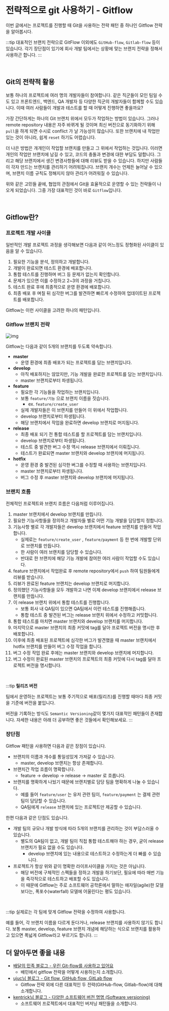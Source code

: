 # 전략적으로 git 사용하기 - Gitflow

이번 글에서는 프로젝트를 진행할 때 Git을 사용하는 전략 패턴 중 하나인 Gitflow 전략을 알아봅시다.

:::tip
대표적인 브랜치 전략으로 GitFlow 이외에도 `GitHub-flow`, `Gitlab-flow` 등이 있습니다. 
각기 장단점이 있기에 회사 개발 팀에서는 상황에 맞는 브랜치 전략을 정해서 사용하곤 합니다.
:::

<br>

## Git의 전략적 활용

보통 하나의 프로젝트에 여러 명의 개발자들이 참여합니다. 같은 직군들이 모인 팀일 수도 있고 프론트엔드, 백엔드, QA 개발자 등 다양한 직군의 개발자들이 함께할 수도 있습니다. 이때 여러 사람들이 개발과 테스트를 할 때 어떻게 진행하면 좋을까요?

가장 간단하게는 하나의 Git 브랜치 위에서 모두가 작업하는 방법이 있습니다. 그러나 remote repository 내용은 자주 바뀌게 될 것이며 최신 버전으로 동기화하기 위해 `pull`을 하게 되면 수시로 conflict 가 날 가능성이 많습니다. 또한 브랜치에 내 작업만 있는 것이 아니라, 쉽게 `reset` 하기도 어렵습니다.

더 나은 방법은 개개인이 작업할 브랜치를 만들고 그 위에서 작업하는 것입니다. 이러면 개인의 작업만 브랜치에 남길 수 있고, 코드의 충돌과 변경에 대한 부담도 덜합니다. 그리고 해당 브랜치에서 생긴 변경사항들에 대해 리뷰도 받을 수 있습니다. 하지만 사람들이 각자 만드는 브랜치를 관리하기 어려워집니다. 브랜치 개수는 언제든 늘어날 수 있으며, 브랜치 이름 규칙도 정해지지 않아 관리가 어려워질 수 있습니다.

위와 같은 고민들 끝에, 협업의 관점에서 Git을 효율적으로 운영할 수 있는 전략들이 나오게 되었습니다. 그중 가장 대표적인 것이 바로 `Gitflow`입니다.

<br>

## Gitflow란?

### 프로젝트 개발 사이클

일반적인 개발 프로젝트 과정을 생각해보면 다음과 같이 어느정도 정형화된 사이클이 있음을 알 수 있습니다.

1. 필요한 기능을 분석, 정의하고 개발합니다.
2. 개발이 완료되면 테스트 환경에 배포합니다.
3. 통합 테스트를 진행하며 버그 등 문제가 없는지 확인합니다.
4. 문제가 있으면 이를 수정하고 2~3의 과정을 거칩니다.
5. 테스트 완료 후에 최종적으로 운영 환경에 배포합니다.
6. 최종 배포 후 며칠 뒤 심각한 버그를 발견하면 빠르게 수정하여 업데이트된 프로젝트를 배포합니다.

Gitflow는 이런 사이클을 고려한 하나의 패턴입니다.

### Gitflow 브랜치 전략
![img](https://miro.medium.com/max/1400/1*9yJY7fyscWFUVRqnx0BM6A.png)

Gitflow는 다음과 같이 5개의 브랜치를 두도록 약속합니다.

- **master**
    - 운영 환경에 최종 배포가 되는 프로젝트를 담는 브랜치입니다.
- **develop**
    - 아직 배포하지는 않았지만, 기능 개발을 완료한 프로젝트를 담는 브랜치입니다.
    - master 브랜치로부터 파생됩니다.
- **feature**
    - 필요한 각 기능들을 작업하는 브랜치입니다.
    - 보통 `feature/기능` 으로 브랜치 이름을 짓습니다.
        - ex. `feature/create_user`
    - 실제 개발자들은 이 브랜치를 만들어 이 위에서 작업합니다.
    - develop 브랜치로부터 파생됩니다.
    - 해당 브랜치에서 작업을 완료하면 develop 브랜치로 머지됩니다.
- **release**
    - 최종 배포 되기 전 통합 테스트를 할 프로젝트를 담는 브랜치입니다.
    - develop 브랜치로부터 파생됩니다.
    - 테스트 중 발견한 버그 수정 역시 release 브랜치에서 이뤄집니다.
    - 테스트가 완료되면 master 브랜치와 develop 브랜치에 머지됩니다.
- **hotfix**
    - 운영 환경 중 발견된 심각한 버그를 수정할 때 사용하는 브랜치입니다.
    - master 브랜치로부터 파생됩니다.
    - 버그 수정 후 master 브랜치와 develop 브랜치에 머지됩니다.



### 브랜치 흐름

전체적인 프로젝트와 브랜치 흐름은 다음처럼 이루어집니다.

1. master 브랜치에서 develop 브랜치를 만듭니다.
2. 필요한 기능사항들을 정의하고 개발자들 별로 어떤 기능 개발을 담당할지 정합니다.
3. 기능사항 별로 각 개발자들은 develop 브랜치에서 feature 브랜치를 만들어 작업합니다.
    - 실제로는 `feature/create_user` , `feature/payment` 등 한 번에 개발할 단위로 브랜치를 만듭니다.
    - 한 사람이 여러 브랜치를 담당할 수 있습니다.
    - 반대로 한 브랜치에 해당 기능 개발에 참여한 여러 사람이 작업할 수도 있습니다.
4. feature 브랜치에서 작업완료 후 remote repository에서 `push` 하여 팀원들에게 리뷰를 받습니다.
5. 리뷰가 완료된 feature 브랜치는 develop 브랜치로 머지합니다.
6. 정의했던 기능사항들을 모두 개발하고 나면 이제 develop 브랜치에서 release 브랜치를 만듭니다.
7. 이 release 브랜치 위에서 통합 테스트를 진행합니다.
    - 보통 회사 내 QA팀이 있으면 QA팀에서 이런 테스트를 진행해줍니다.
    - 통합 테스트 중 발견된 버그는 release 브랜치 위에서 수정하고 커밋합니다.
8. 통합 테스트를 마치면 master 브랜치와 develop 브랜치를 머지합니다.
9. 마지막으로 master 브랜치의 최종 커밋에 tag를 달아 프로젝트 버전을 명시한 후 배포합니다.
10. 이후에 최종 배포된 프로젝트에 심각한 버그가 발견했을 때 master 브랜치에서 hotfix 브랜치를 만들어 버그 수정 작업을 합니다.
11. 버그 수정 작업 완료 후에는 master 브랜치와 develop 브랜치에 머지합니다.
12. 버그 수정이 완료된 master 브랜치의 프로젝트의 최종 커밋에 다시 tag를 달아 프로젝트 버전을 명시합니다.

<br>

:::tip
**릴리즈 버전**

팀에서 운영하는 프로젝트는 보통 주기적으로 배포(릴리즈)를 진행할 때마다 최종 커밋을 기준에 버전을 붙입니다.

버전을 기록하는 방식도 `Semantic Versioning`같이 몇가지 대표적인 패턴들이 존재합니다. 자세한 내용은 아래 더 공부하면 좋은 것들에서 확인해보세요.
:::


### 장단점

Gitflow 패턴을 사용하면 다음과 같은 장점이 있습니다.

- 브랜치의 이름과 개수를 통일성있게 가져갈 수 있습니다.
    - master, develop 브랜치는 항상 존재합니다.
- 브랜치간 작업 흐름이 명확합니다.
    - feature -> develop -> release -> master 로 흐릅니다.
- 브랜치를 명확하게 나눴기 때문에 브랜치별로 담당 팀을 명확하게 나눌 수 있습니다.
    - 예를 들어 `feature/user` 는 유저 관련 팀이, `feature/payment` 는 결제 관련 팀이 담당할 수 있습니다.
    - QA팀에게 `release` 브랜치에 있는 프로젝트만 제공할 수 있습니다.

한편 다음과 같은 단점도 있습니다.

- 개발 팀의 규모나 개발 방식에 따라 5개의 브랜치를 관리하는 것이 부담스러울 수 있습니다.
  - 별도의 QA팀이 없고, 개발 팀이 직접 통합 테스트해야 하는 경우, 굳이 release 브랜치가 필요 없을 수도 있습니다.
    - develop 브랜치에 있는 내용으로 테스트하고 수정하는게 더 빠를 수 있습니다.
- 프로젝트가 항상 위와 같이 명확한 라이프사이클을 가지는 것은 아닙니다.
  - 해당 버전에 구체적인 스펙들을 정하고 개발을 하기보단, 필요에 따라 매번 기능을 즉각적으로 테스트하고 배포할 수도 있습니다.
  - 이 때문에 Gitflow는 주로 소프트웨어 공학론에서 말하는 애자일(agile)한 모델보다는, 폭포수(waterfall) 모델에 어울린다는 평도 있습니다.

<br>

:::tip
실제로는 각 팀에 맞게 Gitflow 전략을 수정하여 사용합니다.

예를 들어, 각 브랜치 이름을 다르게 둔다거나,  release 브랜치를 사용하지 않기도 합니다. 보통 master, develop, feature 브랜치 개념에 해당하는 식으로 브랜치를 활용하고 있으면 폭넓게 Gitflow라고 부르기도 합니다. 
:::
<br>

## 더 알아두면 좋을 내용

- [배달의 민족 블로그 - 우린 Git-flow를 사용하고 있어요](https://techblog.woowahan.com/2553/)
    - 배민에서 gitflow 전략을 어떻게 사용하는지 소개합니다.
- [ujuc님 블로그 - Git flow, GitHub flow, GitLab flow](https://ujuc.github.io/2015/12/16/git-flow-github-flow-gitlab-flow/)
    - Gitflow 전략 외에 다른 대표적인 두 전략(GitHub-flow, Gitlab-flow)에 대해 소개합니다.
- [kentrick님 블로그 - 다양한 소프트웨어 버전 명명 (Software versioning)](https://blog.sonim1.com/243)
    - 소프트웨어 프로젝트에서 대표적인 버저닝 패턴들을 소개합니다.

